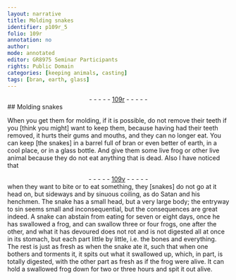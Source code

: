 ```yaml
---
layout: narrative
title: Molding snakes
identifier: p109r_5
folio: 109r
annotation: no
author:
mode: annotated
editor: GR8975 Seminar Participants
rights: Public Domain
categories: [keeping animals, casting]
tags: [bran, earth, glass]
---
```


 <div class="folio" align="center">- - - - - <a href="http://gallica.bnf.fr/ark:/12148/btv1b10500001g/f223.image" target="_blank">109r</a> - - - - - </div>   <span class="activity"></span> <span class="activity"></span> 
## Molding <span class="animal">snakes</span>

 
When you get them for molding, if it is possible, do not remove their teeth if you [think you might] want to keep them, because having had their teeth removed, it hurts their gums and mouths, and they can no longer eat. You can keep [the snakes] in a <span class="tool">barrel</span> full of <span class="material">bran</span> or even better of <span class="material">earth</span>, in a cool place, or in a <span class="material">glass</span> <span class="tool">bottle</span>. And give them some live <span class="animal">frog</span> or other live <span class="animal">animal</span> because they do not eat anything that is dead. Also I have noticed that<div class="folio" align="center">- - - - - <a href="http://gallica.bnf.fr/ark:/12148/btv1b10500001g/f224.image" target="_blank">109v</a> - - - - - </div> when they want to bite or to eat something, they [snakes] do not go at it head on, but sideways and by sinuous coiling, as do <span class="name">Satan</span> and his henchmen. The <span class="animal">snake</span> has a small head, but a very large body; the entryway to sin seems small and inconsequential, but the consequences are great indeed. A <span class="animal">snake</span> can abstain from eating for seven or eight days, once he has swallowed a <span class="animal">frog</span>, and can swallow three or four <span class="animal">frogs</span>, one after the other, and what it has devoured does not rot and is not digested all at once in its stomach, but each part little by little, i.e. the bones and everything. The rest is just as fresh as when the <span class="animal">snake</span> ate it, such that when one bothers and torments it, it spits out what it swallowed up, which, in part, is totally digested, with the other part as fresh as if the <span class="animal">frog</span> were alive. It can hold a swallowed <span class="animal">frog</span> down for two or three <span class="time">hours</span> and spit it out alive.
 